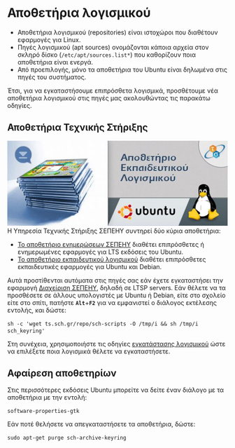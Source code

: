 # Αποθετήρια λογισμικού

- Αποθετήρια λογισμικού (repositories) είναι ιστοχώροι που διαθέτουν
  εφαρμογές για Linux.
- Πηγές λογισμικού (apt sources) ονομάζονται κάποια αρχεία στον σκληρό δίσκο
  (`/etc/apt/sources.list*`) που καθορίζουν ποια αποθετήρια είναι ενεργά.
- Από προεπιλογής, μόνο τα αποθετήρια του Ubuntu είναι δηλωμένα στις πηγές του
  συστήματος.

Έτσι, για να εγκαταστήσουμε επιπρόσθετα λογισμικά, προσθέτουμε νέα αποθετήρια
λογισμικού στις πηγές μας ακολουθώντας τις παρακάτω οδηγίες.

## Αποθετήρια Τεχνικής Στήριξης

[![](repositories.jpg)](repositories.jpg)
Η Υπηρεσία Τεχνικής Στήριξης ΣΕΠΕΗΥ συντηρεί δύο κύρια αποθετήρια:

- [Το αποθετήριο ενημερώσεων
  ΣΕΠΕΗΥ](https://launchpad.net/~ts.sch.gr/+archive/ubuntu/ppa) διαθέτει
  επιπρόσθετες ή ενημερωμένες εφαρμογές για LTS εκδόσεις του Ubuntu.
- [Το αποθετήριο εκπαιδευτικού λογισμικού](https://ts.sch.gr/repo) διαθέτει
  επιπρόσθετες εκπαιδευτικές εφαρμογές για Ubuntu και Debian.

Αυτά προστίθενται αυτόματα στις πηγές σας εάν έχετε εγκαταστήσει την εφαρμογή
[Διαχείριση ΣΕΠΕΗΥ](../../sch-scripts/index.md), δηλαδή σε LTSP servers. Εάν
θέλετε να τα προσθέσετε σε άλλους υπολογιστές με Ubuntu ή Debian, είτε στο
σχολείο είτε στο σπίτι, πατήστε **`Alt`**+**`F2`** για να εμφανιστεί ο διάλογος
εκτέλεσης εντολής, και δώστε:

```shell
sh -c 'wget ts.sch.gr/repo/sch-scripts -O /tmp/i && sh /tmp/i sch_keyring'
```

Στη συνέχεια, χρησιμοποιήστε τις οδηγίες [εγκατάστασης λογισμικού](../index.md)
ώστε να επιλέξετε ποια λογισμικά θέλετε να εγκαταστήσετε.

## Αφαίρεση αποθετηρίων

Στις περισσότερες εκδόσεις Ubuntu μπορείτε να δείτε έναν διάλογο με τα
αποθετήρια με την εντολή:

```shell
software-properties-gtk
```

Εάν ποτέ θελήσετε να απεγκαταστήσετε τα αποθετήρια, δώστε:

```shell
sudo apt-get purge sch-archive-keyring
```
